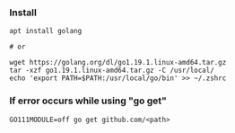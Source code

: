 ### Install
```
apt install golang

# or

wget https://golang.org/dl/go1.19.1.linux-amd64.tar.gz
tar -xzf go1.19.1.linux-amd64.tar.gz -C /usr/local/
echo 'export PATH=$PATH:/usr/local/go/bin' >> ~/.zshrc
```

### If error occurs while using "go get"
```
GO111MODULE=off go get github.com/<path>

```

